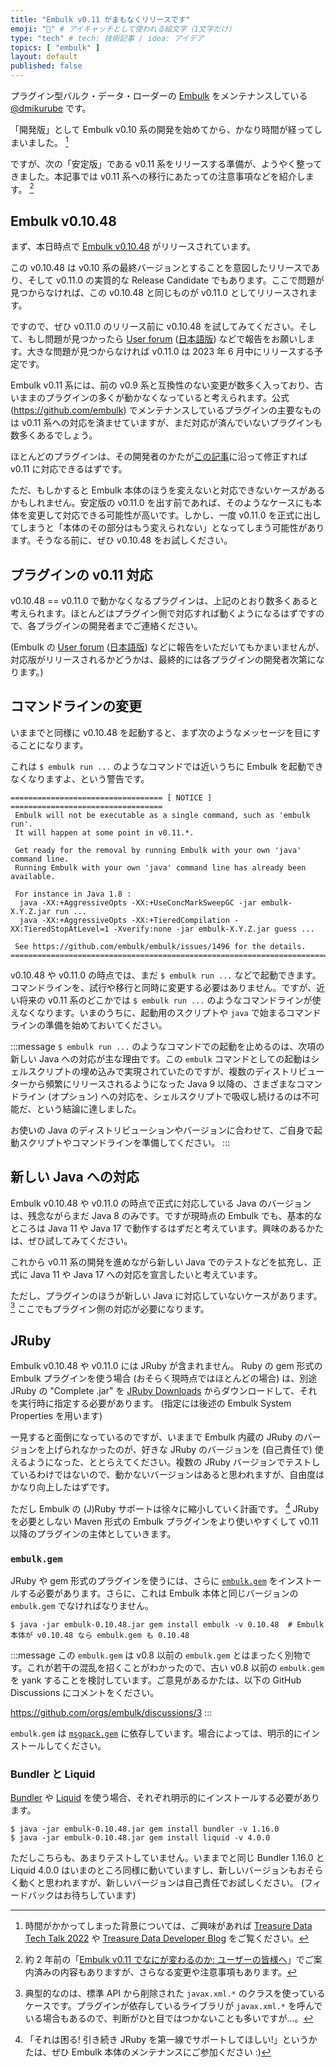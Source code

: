 ```yaml
---
title: "Embulk v0.11 がまもなくリリースです"
emoji: "🐳" # アイキャッチとして使われる絵文字（1文字だけ）
type: "tech" # tech: 技術記事 / idea: アイデア
topics: [ "embulk" ]
layout: default
published: false
---
```


プラグイン型バルク・データ・ローダーの [Embulk](https://www.embulk.org/) をメンテナンスしている [@dmikurube](https://github.com/dmikurube) です。

「開発版」として Embulk v0.10 系の開発を始めてから、かなり時間が経ってしまいました。 [^embulk-in-td]

[^embulk-in-td]: 時間がかかってしまった背景については、ご興味があれば [Treasure Data Tech Talk 2022](https://techplay.jp/event/879660) や [Treasure Data Developer Blog](https://api-docs.treasuredata.com/blog/embulk-in-td/) をご覧ください。

ですが、次の「安定版」である v0.11 系をリリースする準備が、ようやく整ってきました。本記事では v0.11 系への移行にあたっての注意事項などを紹介します。 [^addition-to-what-changes-in-embulk-v0-11]

[^addition-to-what-changes-in-embulk-v0-11]: 約 2 年前の「[Embulk v0.11 でなにが変わるのか: ユーザーの皆様へ](https://zenn.dev/dmikurube/articles/what-changes-in-embulk-v0-11)」でご案内済みの内容もありますが、さらなる変更や注意事項もあります。

## Embulk v0.10.48

まず、本日時点で [Embulk v0.10.48](https://github.com/embulk/embulk/releases/tag/v0.10.48) がリリースされています。

この v0.10.48 は v0.10 系の最終バージョンとすることを意図したリリースであり、そして v0.11.0 の実質的な Release Candidate でもあります。ここで問題が見つからなければ、この v0.10.48 と同じものが v0.11.0 としてリリースされます。

ですので、ぜひ v0.11.0 のリリース前に v0.10.48 を試してみてください。そして、もし問題が見つかったら [User forum](https://github.com/orgs/embulk/discussions/categories/user-forum) ([日本語版](https://github.com/orgs/embulk/discussions/categories/user-forum-ja)) などで報告をお願いします。大きな問題が見つからなければ v0.11.0 は 2023 年 6 月中にリリースする予定です。

Embulk v0.11 系には、前の v0.9 系と互換性のない変更が数多く入っており、古いままのプラグインの多くが動かなくなっていると考えられます。公式 (https://github.com/embulk) でメンテナンスしているプラグインの主要なものは v0.11 系への対応を済ませていますが、まだ対応が済んでいないプラグインも数多くあるでしょう。

ほとんどのプラグインは、その開発者のかたが[この記事](https://zenn.dev/dmikurube/articles/get-ready-for-embulk-v0-11-and-v1-0)に沿って修正すれば v0.11 に対応できるはずです。

ただ、もしかすると Embulk 本体のほうを変えないと対応できないケースがあるかもしれません。安定版の v0.11.0 を出す前であれば、そのようなケースにも本体を変更して対応できる可能性が高いです。しかし、一度 v0.11.0 を正式に出してしまうと「本体のその部分はもう変えられない」となってしまう可能性があります。そうなる前に、ぜひ v0.10.48 をお試しください。

## プラグインの v0.11 対応

v0.10.48 == v0.11.0 で動かなくなるプラグインは、上記のとおり数多くあると考えられます。ほとんどはプラグイン側で対応すれば動くようになるはずですので、各プラグインの開発者までご連絡ください。

(Embulk の [User forum](https://github.com/orgs/embulk/discussions/categories/user-forum) ([日本語版](https://github.com/orgs/embulk/discussions/categories/user-forum-ja)) などに報告をいただいてもかまいませんが、対応版がリリースされるかどうかは、最終的には各プラグインの開発者次第になります。)

## コマンドラインの変更

いままでと同様に v0.10.48 を起動すると、まず次のようなメッセージを目にすることになります。

これは `$ embulk run ...` のようなコマンドでは近いうちに Embulk を起動できなくなりますよ、という警告です。

```
================================== [ NOTICE ] ==================================
 Embulk will not be executable as a single command, such as 'embulk run'.
 It will happen at some point in v0.11.*.

 Get ready for the removal by running Embulk with your own 'java' command line.
 Running Embulk with your own 'java' command line has already been available.

 For instance in Java 1.8 :
  java -XX:+AggressiveOpts -XX:+UseConcMarkSweepGC -jar embulk-X.Y.Z.jar run ...
  java -XX:+AggressiveOpts -XX:+TieredCompilation -XX:TieredStopAtLevel=1 -Xverify:none -jar embulk-X.Y.Z.jar guess ...

 See https://github.com/embulk/embulk/issues/1496 for the details.
================================================================================
```

v0.10.48 や v0.11.0 の時点では、まだ `$ embulk run ...` などで起動できます。コマンドラインを、試行や移行と同時に変更する必要はありません。ですが、近い将来の v0.11 系のどこかでは `$ embulk run ...` のようなコマンドラインが使えなくなります。いまのうちに、起動用のスクリプトや `java` で始まるコマンドラインの準備を始めておいてください。

:::message
`$ embulk run ...` のようなコマンドでの起動を止めるのは、次項の新しい Java への対応が主な理由です。この `embulk` コマンドとしての起動はシェルスクリプトの埋め込みで実現されていたのですが、複数のディストリビューターから頻繁にリリースされるようになった Java 9 以降の、さまざまなコマンドライン (オプション) への対応を、シェルスクリプトで吸収し続けるのは不可能だ、という結論に達しました。

お使いの Java のディストリビューションやバージョンに合わせて、ご自身で起動スクリプトやコマンドラインを準備してください。
:::

## 新しい Java への対応

Embulk v0.10.48 や v0.11.0 の時点で正式に対応している Java のバージョンは、残念ながらまだ Java 8 のみです。ですが現時点の Embulk でも、基本的なところは Java 11 や Java 17 で動作するはずだと考えています。興味のあるかたは、ぜひ試してみてください。

これから v0.11 系の開発を進めながら新しい Java でのテストなどを拡充し、正式に Java 11 や Java 17 への対応を宣言したいと考えています。

ただし、プラグインのほうが新しい Java に対応していないケースがあります。 [^javax-xml] ここでもプラグイン側の対応が必要になります。

[^javax-xml]: 典型的なのは、標準 API から削除された `javax.xml.*` のクラスを使っているケースです。プラグインが依存しているライブラリが `javax.xml.*` を呼んでいる場合もあるので、判断がひと目ではつかないことも多いですが…。

## JRuby

Embulk v0.10.48 や v0.11.0 には JRuby が含まれません。 Ruby の gem 形式の Embulk プラグインを使う場合 (おそらく現時点ではほとんどの場合) は、別途 JRuby の "Complete .jar" を [JRuby Downloads](https://www.jruby.org/download) からダウンロードして、それを実行時に指定する必要があります。 (指定には後述の Embulk System Properties を用います)

一見すると面倒になっているのですが、いままで Embulk 内蔵の JRuby のバージョンを上げられなかったのが、好きな JRuby のバージョンを (自己責任で) 使えるようになった、ととらえてください。複数の JRuby バージョンでテストしているわけではないので、動かないバージョンはあると思われますが、自由度はかなり向上したはずです。

ただし Embulk の (J)Ruby サポートは徐々に縮小していく計画です。 [^jruby-contributors] JRuby を必要としない Maven 形式の Embulk プラグインをより使いやすくして v0.11 以降のプラグインの主体としていきます。

[^jruby-contributors]: 「それは困る! 引き続き JRuby を第一線でサポートしてほしい!」というかたは、ぜひ Embulk 本体のメンテナンスにご参加ください :)

### `embulk.gem`

JRuby や gem 形式のプラグインを使うには、さらに [`embulk.gem`](https://rubygems.org/gems/embulk) をインストールする必要があります。さらに、これは Embulk 本体と同じバージョンの `embulk.gem` でなければなりません。

```
$ java -jar embulk-0.10.48.jar gem install embulk -v 0.10.48  # Embulk 本体が v0.10.48 なら embulk.gem も 0.10.48
```

:::message
この `embulk.gem` は v0.8 以前の `embulk.gem` とはまったく別物です。これが若干の混乱を招くことがわかったので、古い v0.8 以前の `embulk.gem` を yank することを検討しています。ご意見があるかたは、以下の GitHub Discussions にコメントをください。

https://github.com/orgs/embulk/discussions/3
:::

`embulk.gem` は [`msgpack.gem`](https://rubygems.org/gems/msgpack) に依存しています。場合によっては、明示的にインストールしてください。

### Bundler と Liquid

[Bundler](https://bundler.io/) や [Liquid](https://shopify.github.io/liquid/) を使う場合、それぞれ明示的にインストールする必要があります。

```
$ java -jar embulk-0.10.48.jar gem install bundler -v 1.16.0
$ java -jar embulk-0.10.48.jar gem install liquid -v 4.0.0
```

ただしこちらも、あまりテストしていません。いままでと同じ Bundler 1.16.0 と Liquid 4.0.0 はいまのところ同様に動いていますし、新しいバージョンもおそらく動くと思われますが、新しいバージョンは自己責任でお試しください。 (フィードバックはお待ちしています)
